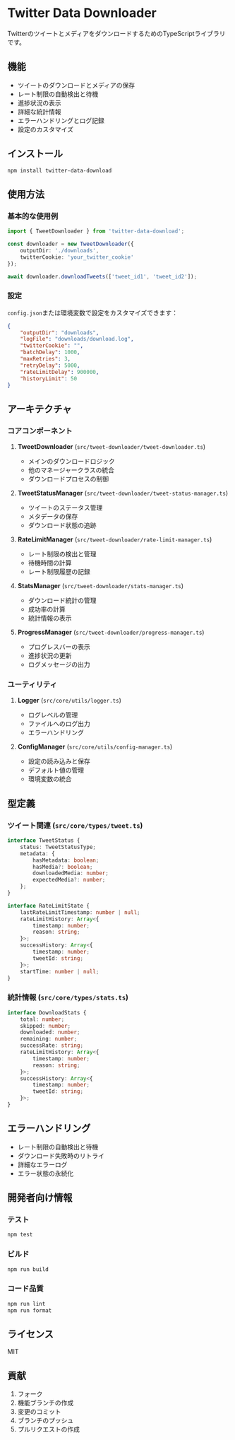 # Twitter Data Downloader

TwitterのツイートとメディアをダウンロードするためのTypeScriptライブラリです。

## 機能

- ツイートのダウンロードとメディアの保存
- レート制限の自動検出と待機
- 進捗状況の表示
- 詳細な統計情報
- エラーハンドリングとログ記録
- 設定のカスタマイズ

## インストール

```bash
npm install twitter-data-download
```

## 使用方法

### 基本的な使用例

```typescript
import { TweetDownloader } from 'twitter-data-download';

const downloader = new TweetDownloader({
    outputDir: './downloads',
    twitterCookie: 'your_twitter_cookie'
});

await downloader.downloadTweets(['tweet_id1', 'tweet_id2']);
```

### 設定

`config.json`または環境変数で設定をカスタマイズできます：

```json
{
    "outputDir": "downloads",
    "logFile": "downloads/download.log",
    "twitterCookie": "",
    "batchDelay": 1000,
    "maxRetries": 3,
    "retryDelay": 5000,
    "rateLimitDelay": 900000,
    "historyLimit": 50
}
```

## アーキテクチャ

### コアコンポーネント

1. **TweetDownloader** (`src/tweet-downloader/tweet-downloader.ts`)
   - メインのダウンロードロジック
   - 他のマネージャークラスの統合
   - ダウンロードプロセスの制御

2. **TweetStatusManager** (`src/tweet-downloader/tweet-status-manager.ts`)
   - ツイートのステータス管理
   - メタデータの保存
   - ダウンロード状態の追跡

3. **RateLimitManager** (`src/tweet-downloader/rate-limit-manager.ts`)
   - レート制限の検出と管理
   - 待機時間の計算
   - レート制限履歴の記録

4. **StatsManager** (`src/tweet-downloader/stats-manager.ts`)
   - ダウンロード統計の管理
   - 成功率の計算
   - 統計情報の表示

5. **ProgressManager** (`src/tweet-downloader/progress-manager.ts`)
   - プログレスバーの表示
   - 進捗状況の更新
   - ログメッセージの出力

### ユーティリティ

1. **Logger** (`src/core/utils/logger.ts`)
   - ログレベルの管理
   - ファイルへのログ出力
   - エラーハンドリング

2. **ConfigManager** (`src/core/utils/config-manager.ts`)
   - 設定の読み込みと保存
   - デフォルト値の管理
   - 環境変数の統合

## 型定義

### ツイート関連 (`src/core/types/tweet.ts`)

```typescript
interface TweetStatus {
    status: TweetStatusType;
    metadata: {
        hasMetadata: boolean;
        hasMedia?: boolean;
        downloadedMedia: number;
        expectedMedia?: number;
    };
}

interface RateLimitState {
    lastRateLimitTimestamp: number | null;
    rateLimitHistory: Array<{
        timestamp: number;
        reason: string;
    }>;
    successHistory: Array<{
        timestamp: number;
        tweetId: string;
    }>;
    startTime: number | null;
}
```

### 統計情報 (`src/core/types/stats.ts`)

```typescript
interface DownloadStats {
    total: number;
    skipped: number;
    downloaded: number;
    remaining: number;
    successRate: string;
    rateLimitHistory: Array<{
        timestamp: number;
        reason: string;
    }>;
    successHistory: Array<{
        timestamp: number;
        tweetId: string;
    }>;
}
```

## エラーハンドリング

- レート制限の自動検出と待機
- ダウンロード失敗時のリトライ
- 詳細なエラーログ
- エラー状態の永続化

## 開発者向け情報

### テスト

```bash
npm test
```

### ビルド

```bash
npm run build
```

### コード品質

```bash
npm run lint
npm run format
```

## ライセンス

MIT

## 貢献

1. フォーク
2. 機能ブランチの作成
3. 変更のコミット
4. ブランチのプッシュ
5. プルリクエストの作成